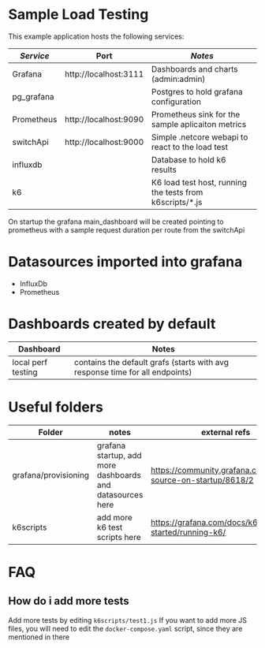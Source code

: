 # Sample Load Testing

This example application hosts the following services:

| _Service_  | Port                  | _Notes_                                                   |
| ---------- | --------------------- | --------------------------------------------------------- |
| Grafana    | http://localhost:3111 | Dashboards and charts (admin:admin)                       |
| pg_grafana |                       | Postgres to hold grafana configuration                    |
| Prometheus | http://localhost:9090 | Prometheus sink for the sample aplicaiton metrics         |
| switchApi  | http://localhost:9000 | Simple .netcore webapi to react to the load test          |
| influxdb   |                       | Database to hold k6 results                               |
| k6         |                       | K6 load test host, running the tests from k6scripts/\*.js |

On startup the grafana main_dashboard will be created pointing to prometheus with a sample request duration per route from the switchApi

# Datasources imported into grafana

- InfluxDb
- Prometheus

# Dashboards created by default

| Dashboard          | Notes                                                                        |
| ------------------ | ---------------------------------------------------------------------------- |
| local perf testing | contains the default grafs (starts with avg response time for all endpoints) |

# Useful folders

| Folder               | notes                                                     | external refs                                                 |
| -------------------- | --------------------------------------------------------- | ------------------------------------------------------------- |
| grafana/provisioning | grafana startup, add more dashboards and datasources here | https://community.grafana.com/t/data-source-on-startup/8618/2 |
| k6scripts            | add more k6 test scripts here                             | https://grafana.com/docs/k6/latest/get-started/running-k6/    |

# FAQ

## How do i add more tests

Add more tests by editing `k6scripts/test1.js`
If you want to add more JS files, you will need to edit the `docker-compose.yaml` script, since they are mentioned in there
